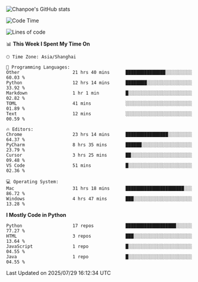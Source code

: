 ![Chanpoe's GitHub stats](https://github-readme-stats.vercel.app/api?username=Chanpoe&show_icons=true&count_private=true&theme=cobalt)

<!--START_SECTION:waka-->
![Code Time](http://img.shields.io/badge/Code%20Time-755%20hrs%2056%20mins-blue)

![Lines of code](https://img.shields.io/badge/From%20Hello%20World%20I%27ve%20Written-1.7%20million%20lines%20of%20code-blue)

📊 **This Week I Spent My Time On** 

```text
🕑︎ Time Zone: Asia/Shanghai

💬 Programming Languages: 
Other                    21 hrs 40 mins      ███████████████░░░░░░░░░░   60.03 % 
Python                   12 hrs 14 mins      ████████░░░░░░░░░░░░░░░░░   33.92 % 
Markdown                 1 hr 1 min          █░░░░░░░░░░░░░░░░░░░░░░░░   02.82 % 
TOML                     41 mins             ░░░░░░░░░░░░░░░░░░░░░░░░░   01.89 % 
Text                     12 mins             ░░░░░░░░░░░░░░░░░░░░░░░░░   00.59 % 

🔥 Editors: 
Chrome                   23 hrs 14 mins      ████████████████░░░░░░░░░   64.37 % 
PyCharm                  8 hrs 35 mins       ██████░░░░░░░░░░░░░░░░░░░   23.79 % 
Cursor                   3 hrs 25 mins       ██░░░░░░░░░░░░░░░░░░░░░░░   09.48 % 
VS Code                  51 mins             █░░░░░░░░░░░░░░░░░░░░░░░░   02.36 % 

💻 Operating System: 
Mac                      31 hrs 18 mins      ██████████████████████░░░   86.72 % 
Windows                  4 hrs 47 mins       ███░░░░░░░░░░░░░░░░░░░░░░   13.28 % 
```

**I Mostly Code in Python** 

```text
Python                   17 repos            ███████████████████░░░░░░   77.27 % 
HTML                     3 repos             ███░░░░░░░░░░░░░░░░░░░░░░   13.64 % 
JavaScript               1 repo              █░░░░░░░░░░░░░░░░░░░░░░░░   04.55 % 
Java                     1 repo              █░░░░░░░░░░░░░░░░░░░░░░░░   04.55 % 
```




 Last Updated on 2025/07/29 16:12:34 UTC
<!--END_SECTION:waka-->
